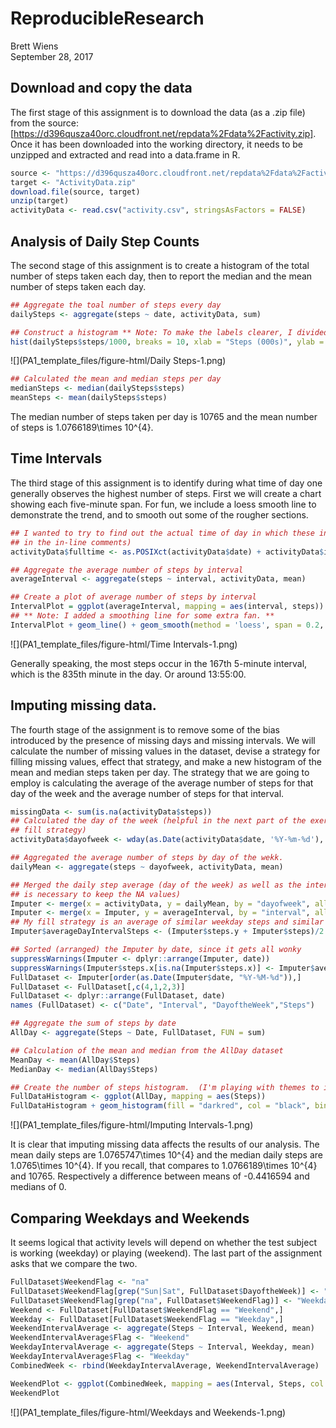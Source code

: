 # ReproducibleResearch
Brett Wiens  
September 28, 2017  



## Download and copy the data

The first stage of this assignment is to download the data (as a .zip file) from the source: [https://d396qusza40orc.cloudfront.net/repdata%2Fdata%2Factivity.zip].  Once it has been downloaded into the working directory, it needs to be unzipped and extracted and read into a data.frame in R.


```r
source <- "https://d396qusza40orc.cloudfront.net/repdata%2Fdata%2Factivity.zip"
target <- "ActivityData.zip"
download.file(source, target)
unzip(target)
activityData <- read.csv("activity.csv", stringsAsFactors = FALSE)
```

## Analysis of Daily Step Counts

The second stage of this assignment is to create a histogram of the total number of steps taken each day, then to report the median and the mean number of steps taken each day.


```r
## Aggregate the toal number of steps every day
dailySteps <- aggregate(steps ~ date, activityData, sum)

## Construct a histogram ** Note: To make the labels clearer, I divided total steps by 1000 **
hist(dailySteps$steps/1000, breaks = 10, xlab = "Steps (000s)", ylab = "Frequency (Days)", main = "Total Steps per Day", border = "blue", col = "cyan", density = 50,labels = TRUE, ylim = c(0,20), xlim = c(0,25))
```

![](PA1_template_files/figure-html/Daily Steps-1.png)<!-- -->

```r
## Calculated the mean and median steps per day
medianSteps <- median(dailySteps$steps)
meanSteps <- mean(dailySteps$steps)
```

The median number of steps taken per day is 10765 and the mean number of steps is 1.0766189\times 10^{4}.

## Time Intervals

The third stage of this assignment is to identify during what time of day one generally observes the highest number of steps.  First we will create a chart showing each five-minute span.  For fun, we include a loess smooth line to demonstrate the trend, and to smooth out some of the rougher sections.


```r
## I wanted to try to find out the actual time of day in which these intervals occurred (I used this later
## in the in-line comments)
activityData$fulltime <- as.POSIXct(activityData$date) + activityData$interval 

## Aggregate the average number of steps by interval
averageInterval <- aggregate(steps ~ interval, activityData, mean)

## Create a plot of average number of steps by interval
IntervalPlot = ggplot(averageInterval, mapping = aes(interval, steps))
## ** Note: I added a smoothing line for some extra fan. **
IntervalPlot + geom_line() + geom_smooth(method = 'loess', span = 0.2, col = "darkred") + labs(title = "Steps per 5-minute Interval", x = "5-Minute Interval", y = "Steps")
```

![](PA1_template_files/figure-html/Time Intervals-1.png)<!-- -->

Generally speaking, the most steps occur in the 167th 5-minute interval, which is the 835th minute in the day.  Or around 13:55:00.

## Imputing missing data.

The fourth stage of the assignment is to remove some of the bias introduced by the presence of missing days and missing intervals.  We will calculate the number of missing values in the dataset, devise a strategy for filling missing values, effect that strategy, and make a new histogram of the mean and median steps taken per day.  The strategy that we are going to employ is calculating the average of the average number of steps for that day of the week and the average number of steps for that interval.


```r
missingData <- sum(is.na(activityData$steps))
## Calculated the day of the week (helpful in the next part of the exercise, and I used it as part of my missing
## fill strategy)
activityData$dayofweek <- wday(as.Date(activityData$date, '%Y-%m-%d'), label = TRUE)

## Aggregated the average number of steps by day of the wekk.
dailyMean <- aggregate(steps ~ dayofweek, activityData, mean)

## Merged the daily step average (day of the week) as well as the interval average calculated earlier (all = TRUE
## is necessary to keep the NA values)
Imputer <- merge(x = activityData, y = dailyMean, by = "dayofweek", all = TRUE)
Imputer <- merge(x = Imputer, y = averageInterval, by = "interval", all = TRUE)
## My fill strategy is an average of similar weekday steps and similar interval steps
Imputer$averageDayIntervalSteps <- (Imputer$steps.y + Imputer$steps)/2

## Sorted (arranged) the Imputer by date, since it gets all wonky
suppressWarnings(Imputer <- dplyr::arrange(Imputer, date))
suppressWarnings(Imputer$steps.x[is.na(Imputer$steps.x)] <- Imputer$averageDayIntervalSteps)
FullDataset <- Imputer[order(as.Date(Imputer$date, "%Y-%M-%d")),]
FullDataset <- FullDataset[,c(4,1,2,3)]
FullDataset <- dplyr::arrange(FullDataset, date)
names (FullDataset) <- c("Date", "Interval", "DayoftheWeek","Steps")

## Aggregate the sum of steps by date
AllDay <- aggregate(Steps ~ Date, FullDataset, FUN = sum)

## Calculation of the mean and median from the AllDay dataset
MeanDay <- mean(AllDay$Steps)
MedianDay <- median(AllDay$Steps)

## Create the number of steps histogram.  (I'm playing with themes to increase my understanding)
FullDataHistogram <- ggplot(AllDay, mapping = aes(Steps))
FullDataHistogram + geom_histogram(fill = "darkred", col = "black", binwidth = 500) + labs(title = "Number of Steps Taken per Day", x = "Number of Steps", y = "Frequency (Days)") + theme(panel.background = element_rect(fill = "lightgrey"), plot.background = element_rect(fill = "darkgrey"), title = element_text(colour = "white", face = "bold"))
```

![](PA1_template_files/figure-html/Imputing Intervals-1.png)<!-- -->

It is clear that imputing missing data affects the results of our analysis.  The mean daily steps are 1.0765747\times 10^{4} and the median daily steps are 1.0765\times 10^{4}.  If you recall, that compares to 1.0766189\times 10^{4} and 10765.  Respectively a difference between means of -0.4416594 and medians of 0.

## Comparing Weekdays and Weekends

It seems logical that activity levels will depend on whether the test subject is working (weekday) or playing (weekend).  The last part of the assignment asks that we compare the two.


```r
FullDataset$WeekendFlag <- "na"
FullDataset$WeekendFlag[grep("Sun|Sat", FullDataset$DayoftheWeek)] <- "Weekend"
FullDataset$WeekendFlag[grep("na", FullDataset$WeekendFlag)] <- "Weekday"
Weekend <- FullDataset[FullDataset$WeekendFlag == "Weekend",]
Weekday <- FullDataset[FullDataset$WeekendFlag == "Weekday",]
WeekendIntervalAverage <- aggregate(Steps ~ Interval, Weekend, mean)
WeekendIntervalAverage$Flag <- "Weekend"
WeekdayIntervalAverage <- aggregate(Steps ~ Interval, Weekday, mean)
WeekdayIntervalAverage$Flag <- "Weekday"
CombinedWeek <- rbind(WeekdayIntervalAverage, WeekendIntervalAverage)

WeekendPlot <- ggplot(CombinedWeek, mapping = aes(Interval, Steps, col = Flag)) + geom_line() + facet_grid(Flag ~ .) + geom_smooth(method = "loess") + labs(title = "Comparing Weekday and Weekend Activity Levels", x = "5-minute interval") + theme(legend.position = "none", panel.background = element_rect(fill = "lightyellow"), panel.grid.major = element_line(colour = "black"), plot.background = element_rect(fill = "lightblue"))
WeekendPlot
```

![](PA1_template_files/figure-html/Weekdays and Weekends-1.png)<!-- -->
